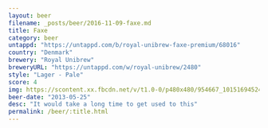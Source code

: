 ```yaml
---
layout: beer
filename: _posts/beer/2016-11-09-faxe.md
title: Faxe
category: beer
untappd: "https://untappd.com/b/royal-unibrew-faxe-premium/68016"
country: "Denmark"
brewery: "Royal Unibrew"
breweryURL: "https://untappd.com/w/royal-unibrew/2480"
style: "Lager - Pale"
score: 4
img: https://scontent.xx.fbcdn.net/v/t1.0-0/p480x480/954667_10151694524273745_524236800_n.jpg?oh=13c2b024ccb62ddb2d30835efabebf7b&oe=594BCE35
beer-date: "2013-05-25"
desc: "It would take a long time to get used to this"
permalink: /beer/:title.html
---
```

